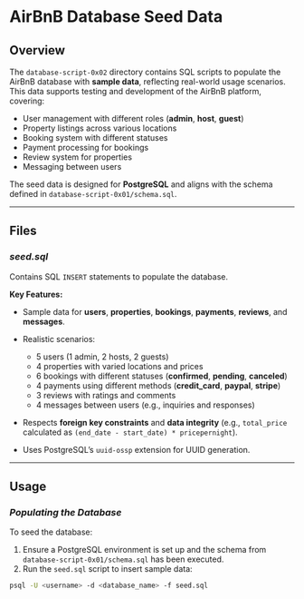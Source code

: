 # AirBnB Database Seed Data

## Overview
The `database-script-0x02` directory contains SQL scripts to populate the AirBnB database with **sample data**, reflecting real-world usage scenarios. This data supports testing and development of the AirBnB platform, covering:

- User management with different roles (**admin**, **host**, **guest**)  
- Property listings across various locations  
- Booking system with different statuses  
- Payment processing for bookings  
- Review system for properties  
- Messaging between users  

The seed data is designed for **PostgreSQL** and aligns with the schema defined in `database-script-0x01/schema.sql`.

---

## Files

### ***seed.sql***
Contains SQL `INSERT` statements to populate the database.

**Key Features:**

- Sample data for **users**, **properties**, **bookings**, **payments**, **reviews**, and **messages**.  
- Realistic scenarios:
  - 5 users (1 admin, 2 hosts, 2 guests)  
  - 4 properties with varied locations and prices  
  - 6 bookings with different statuses (**confirmed**, **pending**, **canceled**)  
  - 4 payments using different methods (**credit_card**, **paypal**, **stripe**)  
  - 3 reviews with ratings and comments  
  - 4 messages between users (e.g., inquiries and responses)  

- Respects **foreign key constraints** and **data integrity** (e.g., `total_price` calculated as `(end_date - start_date) * pricepernight`).  
- Uses PostgreSQL’s `uuid-ossp` extension for UUID generation.  

---

## Usage

### ***Populating the Database***
To seed the database:

1. Ensure a PostgreSQL environment is set up and the schema from `database-script-0x01/schema.sql` has been executed.  
2. Run the `seed.sql` script to insert sample data:

```bash
psql -U <username> -d <database_name> -f seed.sql
